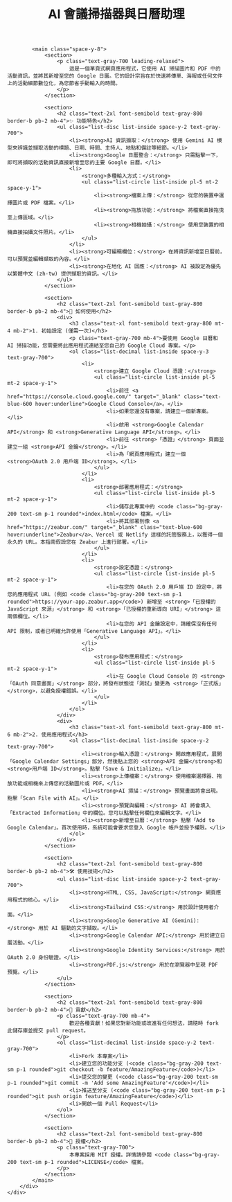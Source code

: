 <!DOCTYPE html>
<html lang="zh-Hant">
<head>
    <meta charset="UTF-8">
    <meta name="viewport" content="width=device-width, initial-scale=1.0">
    <title>AI 會議掃描器與日曆助理 - README</title>
    <script src="https://cdn.tailwindcss.com"></script>
    <style>
        body {
            font-family: 'Inter', sans-serif, 'Noto Sans TC', sans-serif;
        }
    </style>
</head>
<body class="bg-gray-100">
    <div class="container mx-auto p-4 sm:p-6 md:p-8 max-w-4xl">
        <div class="bg-white rounded-lg shadow-lg p-6 sm:p-8 md:p-10">
            <header class="border-b pb-4 mb-6">
                <h1 class="text-3xl sm:text-4xl font-bold text-gray-900">AI 會議掃描器與日曆助理</h1>
            </header>

            <main class="space-y-8">
                <section>
                    <p class="text-gray-700 leading-relaxed">
                        這是一個單頁式網頁應用程式，它使用 AI 掃描圖片和 PDF 中的活動資訊，並將其新增至您的 Google 日曆。它的設計宗旨在於快速將傳單、海報或任何文件上的活動細節數位化，為您節省手動輸入的時間。
                    </p>
                </section>

                <section>
                    <h2 class="text-2xl font-semibold text-gray-800 border-b pb-2 mb-4">✨ 功能特色</h2>
                    <ul class="list-disc list-inside space-y-2 text-gray-700">
                        <li><strong>AI 資訊擷取：</strong> 使用 Gemini AI 模型來辨識並擷取活動的標題、日期、時間、主持人、地點和備註等細節。</li>
                        <li><strong>Google 日曆整合：</strong> 只需點擊一下，即可將擷取的活動資訊直接新增至您的主要 Google 日曆。</li>
                        <li>
                            <strong>多種輸入方式：</strong>
                            <ul class="list-circle list-inside pl-5 mt-2 space-y-1">
                                <li><strong>檔案上傳：</strong> 從您的裝置中選擇圖片或 PDF 檔案。</li>
                                <li><strong>拖放功能：</strong> 將檔案直接拖曳至上傳區域。</li>
                                <li><strong>相機拍攝：</strong> 使用您裝置的相機直接拍攝文件照片。</li>
                            </ul>
                        </li>
                        <li><strong>可編輯欄位：</strong> 在將資訊新增至日曆前，可以預覽並編輯擷取的內容。</li>
                        <li><strong>在地化 AI 回應：</strong> AI 被設定為優先以繁體中文 (zh-tw) 提供擷取的資訊。</li>
                    </ul>
                </section>

                <section>
                    <h2 class="text-2xl font-semibold text-gray-800 border-b pb-2 mb-4">🚀 如何使用</h2>
                    <div>
                        <h3 class="text-xl font-semibold text-gray-800 mt-4 mb-2">1. 初始設定 (僅需一次)</h3>
                        <p class="text-gray-700 mb-4">要使用 Google 日曆和 AI 掃描功能，您需要將此應用程式連結至您自己的 Google Cloud 專案。</p>
                        <ol class="list-decimal list-inside space-y-3 text-gray-700">
                            <li>
                                <strong>建立 Google Cloud 憑證：</strong>
                                <ul class="list-circle list-inside pl-5 mt-2 space-y-1">
                                    <li>前往 <a href="https://console.cloud.google.com/" target="_blank" class="text-blue-600 hover:underline">Google Cloud Console</a>。</li>
                                    <li>如果您還沒有專案，請建立一個新專案。</li>
                                    <li>啟用 <strong>Google Calendar API</strong> 和 <strong>Generative Language API</strong>。</li>
                                    <li>前往 <strong>「憑證」</strong> 頁面並建立一組 <strong>API 金鑰</strong>。</li>
                                    <li>為「網頁應用程式」建立一個 <strong>OAuth 2.0 用戶端 ID</strong>。</li>
                                </ul>
                            </li>
                            <li>
                                <strong>部署應用程式：</strong>
                                <ul class="list-circle list-inside pl-5 mt-2 space-y-1">
                                    <li>儲存此專案中的 <code class="bg-gray-200 text-sm p-1 rounded">index.html</code> 檔案。</li>
                                    <li>將其部署到像 <a href="https://zeabur.com/" target="_blank" class="text-blue-600 hover:underline">Zeabur</a>、Vercel 或 Netlify 這樣的託管服務上，以獲得一個永久的 URL。本指南假設您在 Zeabur 上進行部署。</li>
                                </ul>
                            </li>
                            <li>
                                <strong>設定憑證：</strong>
                                <ul class="list-circle list-inside pl-5 mt-2 space-y-1">
                                    <li>在您的 OAuth 2.0 用戶端 ID 設定中，將您的應用程式 URL (例如 <code class="bg-gray-200 text-sm p-1 rounded">https://your-app.zeabur.app</code>) 新增至 <strong>「已授權的 JavaScript 來源」</strong> 和 <strong>「已授權的重新導向 URI」</strong> 這兩個欄位。</li>
                                    <li>在您的 API 金鑰設定中，請確保沒有任何 API 限制，或者已明確允許使用「Generative Language API」。</li>
                                </ul>
                            </li>
                            <li>
                                <strong>發布應用程式：</strong>
                                <ul class="list-circle list-inside pl-5 mt-2 space-y-1">
                                    <li>在 Google Cloud Console 的 <strong>「OAuth 同意畫面」</strong> 部分，將發布狀態從「測試」變更為 <strong>「正式版」</strong>，以避免授權錯誤。</li>
                                </ul>
                            </li>
                        </ol>
                    </div>
                    <div>
                        <h3 class="text-xl font-semibold text-gray-800 mt-6 mb-2">2. 使用應用程式</h3>
                        <ol class="list-decimal list-inside space-y-2 text-gray-700">
                            <li><strong>輸入憑證：</strong> 開啟應用程式，展開「Google Calendar Settings」部分，然後貼上您的 <strong>API 金鑰</strong>和<strong>用戶端 ID</strong>。點擊「Save & Initialize」。</li>
                            <li><strong>上傳檔案：</strong> 使用檔案選擇器、拖放功能或相機來上傳您的活動圖片或 PDF。</li>
                            <li><strong>AI 掃描：</strong> 預覽畫面將會出現。點擊「Scan File with AI」。</li>
                            <li><strong>預覽與編輯：</strong> AI 將會填入「Extracted Information」中的欄位。您可以點擊任何欄位來編輯文字。</li>
                            <li><strong>新增至日曆：</strong> 點擊「Add to Google Calendar」。首次使用時，系統可能會要求您登入 Google 帳戶並授予權限。</li>
                        </ol>
                    </div>
                </section>

                <section>
                    <h2 class="text-2xl font-semibold text-gray-800 border-b pb-2 mb-4">🛠️ 使用技術</h2>
                    <ul class="list-disc list-inside space-y-2 text-gray-700">
                        <li><strong>HTML, CSS, JavaScript:</strong> 網頁應用程式的核心。</li>
                        <li><strong>Tailwind CSS:</strong> 用於設計使用者介面。</li>
                        <li><strong>Google Generative AI (Gemini):</strong> 用於 AI 驅動的文字擷取。</li>
                        <li><strong>Google Calendar API:</strong> 用於建立日曆活動。</li>
                        <li><strong>Google Identity Services:</strong> 用於 OAuth 2.0 身份驗證。</li>
                        <li><strong>PDF.js:</strong> 用於在瀏覽器中呈現 PDF 預覽。</li>
                    </ul>
                </section>

                <section>
                    <h2 class="text-2xl font-semibold text-gray-800 border-b pb-2 mb-4">🤝 貢獻</h2>
                    <p class="text-gray-700 mb-4">
                        歡迎各種貢獻！如果您對新功能或改進有任何想法，請隨時 fork 此儲存庫並提交 pull request。
                    </p>
                    <ol class="list-decimal list-inside space-y-2 text-gray-700">
                        <li>Fork 本專案</li>
                        <li>建立您的功能分支 (<code class="bg-gray-200 text-sm p-1 rounded">git checkout -b feature/AmazingFeature</code>)</li>
                        <li>提交您的變更 (<code class="bg-gray-200 text-sm p-1 rounded">git commit -m 'Add some AmazingFeature'</code>)</li>
                        <li>推送至分支 (<code class="bg-gray-200 text-sm p-1 rounded">git push origin feature/AmazingFeature</code>)</li>
                        <li>開啟一個 Pull Request</li>
                    </ol>
                </section>

                <section>
                    <h2 class="text-2xl font-semibold text-gray-800 border-b pb-2 mb-4">📄 授權</h2>
                    <p class="text-gray-700">
                        本專案採用 MIT 授權。詳情請參閱 <code class="bg-gray-200 text-sm p-1 rounded">LICENSE</code> 檔案。
                    </p>
                </section>
            </main>
        </div>
    </div>
</body>
</html>
